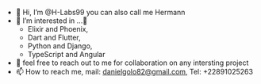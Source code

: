 - 👋 Hi, I’m @H-Labs99 you can also call me Hermann
- 👀 I’m interested in ...🌱 
  - Elixir and Phoenix, 
  - Dart and Flutter, 
  - Python and Django, 
  - TypeScript and Angular
- 💞️ feel free to reach out to me for collaboration on any intersting project
- 📫 How to reach me, mail: danielgolo82@gmail.com, Tel: +22891025263

<!---
H-Labs99/H-Labs99 is a ✨ special ✨ repository because its `README.md` (this file) appears on your GitHub profile.
You can click the Preview link to take a look at your changes.
--->
